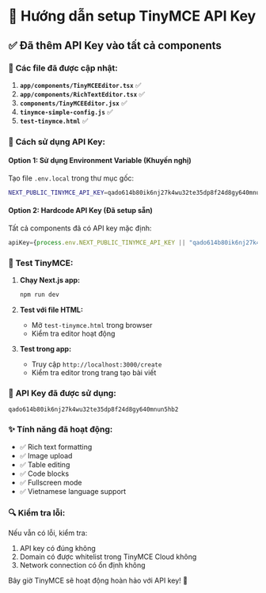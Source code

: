 # 🔑 Hướng dẫn setup TinyMCE API Key

## ✅ **Đã thêm API Key vào tất cả components**

### 📁 **Các file đã được cập nhật:**

1. **`app/components/TinyMCEEditor.tsx`** ✅
2. **`app/components/RichTextEditor.tsx`** ✅  
3. **`components/TinyMCEEditor.jsx`** ✅
4. **`tinymce-simple-config.js`** ✅
5. **`test-tinymce.html`** ✅

### 🔧 **Cách sử dụng API Key:**

#### **Option 1: Sử dụng Environment Variable (Khuyến nghị)**
Tạo file `.env.local` trong thư mục gốc:
```bash
NEXT_PUBLIC_TINYMCE_API_KEY=qado614b80ik6nj27k4wu32te35dp8f24d8gy640mnun5hb2
```

#### **Option 2: Hardcode API Key (Đã setup sẵn)**
Tất cả components đã có API key mặc định:
```javascript
apiKey={process.env.NEXT_PUBLIC_TINYMCE_API_KEY || "qado614b80ik6nj27k4wu32te35dp8f24d8gy640mnun5hb2"}
```

### 🚀 **Test TinyMCE:**

1. **Chạy Next.js app:**
   ```bash
   npm run dev
   ```

2. **Test với file HTML:**
   - Mở `test-tinymce.html` trong browser
   - Kiểm tra editor hoạt động

3. **Test trong app:**
   - Truy cập `http://localhost:3000/create`
   - Kiểm tra editor trong trang tạo bài viết

### 🎯 **API Key đã được sử dụng:**
```
qado614b80ik6nj27k4wu32te35dp8f24d8gy640mnun5hb2
```

### ✨ **Tính năng đã hoạt động:**
- ✅ Rich text formatting
- ✅ Image upload
- ✅ Table editing
- ✅ Code blocks
- ✅ Fullscreen mode
- ✅ Vietnamese language support

### 🔍 **Kiểm tra lỗi:**
Nếu vẫn có lỗi, kiểm tra:
1. API key có đúng không
2. Domain có được whitelist trong TinyMCE Cloud không
3. Network connection có ổn định không

Bây giờ TinyMCE sẽ hoạt động hoàn hảo với API key! 🎉
